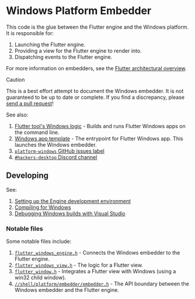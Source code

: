 # Windows Platform Embedder

This code is the glue between the Flutter engine and the Windows platform.
It is responsible for:

1. Launching the Flutter engine.
2. Providing a view for the Flutter engine to render into.
3. Dispatching events to the Flutter engine.

For more information on embedders, see the
[Flutter architectural overview](https://docs.flutter.dev/resources/architectural-overview).

> [!CAUTION]
> This is a best effort attempt to document the Windows embedder. It is not
> guaranteed to be up to date or complete. If you find a discrepancy, please
> [send a pull request](https://github.com/flutter/engine/compare)!

See also:

1. [Flutter tool's Windows logic](https://github.com/flutter/flutter/tree/master/packages/flutter_tools/lib/src/windows) - Builds and runs Flutter Windows apps on
the command line.
1. [Windows app template](https://github.com/flutter/flutter/tree/master/packages/flutter_tools/templates/app/windows.tmpl) - The entrypoint for Flutter Windows app. This
launches the Windows embedder.
1. [`platform-windows` GitHub issues label](https://github.com/flutter/flutter/issues?q=is%3Aopen+label%3Aplatform-windows+sort%3Aupdated-desc)
1. [`#hackers-desktop` Discord channel](https://discord.com/channels/608014603317936148/608020180177780791)

## Developing

See:

1. [Setting up the Engine development environment](https://github.com/flutter/flutter/wiki/Setting-up-the-Engine-development-environment)
2. [Compiling for Windows](https://github.com/flutter/flutter/wiki/Compiling-the-engine#compiling-for-windows)
3. [Debugging Windows builds with Visual Studio](https://github.com/flutter/flutter/wiki/Debugging-the-engine#debugging-windows-builds-with-visual-studio)

### Notable files

Some notable files include:

1. [`flutter_windows_engine.h`](https://github.com/flutter/flutter/blob/main/engine/src/flutter/shell/platform/windows/flutter_windows_engine.h) - Connects the Windows embedder to the Flutter engine.
1. [`flutter_windows_view.h`](https://github.com/flutter/flutter/blob/main/engine/src/flutter/shell/platform/windows/flutter_windows_view.h) - The logic for a Flutter view.
1. [`flutter_window.h`](https://github.com/flutter/flutter/blob/main/engine/src/flutter/shell/platform/windows/flutter_window.h) - Integrates a Flutter view with Windows (using a win32 child window).
1. [`//shell/platform/embedder/embedder.h`](https://github.com/flutter/flutter/blob/main/engine/src/flutter/shell/platform/embedder/embedder.h) - The API boundary between the Windows embedder and the Flutter engine.
